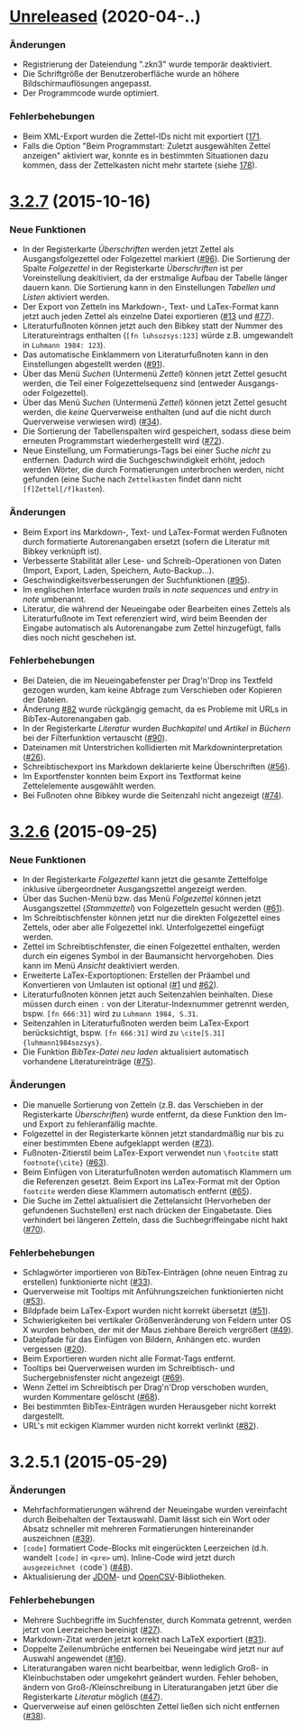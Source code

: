 <a name="Unreleased"></a>
# [Unreleased](https://github.com/sjPlot/Zettelkasten/compare/3.2.7...UNRELEASED) (2020-04-..)
### Änderungen
- Registrierung der Dateiendung ".zkn3" wurde temporär deaktiviert.
- Die Schriftgröße der Benutzeroberfläche wurde an höhere Bildschirmauflösungen angepasst.
- Der Programmcode wurde optimiert.
### Fehlerbehebungen
- Beim XML-Export wurden die Zettel-IDs nicht mit exportiert ([171](https://github.com/sjPlot/Zettelkasten/issues/171).
- Falls die Option "Beim Programmstart: Zuletzt ausgewählten Zettel anzeigen" aktiviert war, konnte es in bestimmten Situationen dazu kommen, dass der Zettelkasten nicht mehr startete (siehe [178](https://github.com/sjPlot/Zettelkasten/issues/178)). 
<a name="3.2.7"></a>
# [3.2.7](https://github.com/sjPlot/Zettelkasten/compare/3.2.6...3.2.7) (2015-10-16)

### Neue Funktionen
- In der Registerkarte _Überschriften_ werden jetzt Zettel als Ausgangsfolgezettel oder Folgezettel markiert ([#96](https://github.com/sjPlot/Zettelkasten/issues/96)). Die Sortierung der Spalte _Folgezettel_ in der Registerkarte _Überschriften_ ist per Voreinstellung deakitiviert, da der erstmalige Aufbau der Tabelle länger dauern kann. Die Sortierung kann in den Einstellungen _Tabellen und Listen_ aktiviert werden.
- Der Export von Zetteln ins Markdown-, Text- und LaTex-Format kann jetzt auch jeden Zettel als einzelne Datei exportieren ([#13](https://github.com/sjPlot/Zettelkasten/issues/13) und [#77](https://github.com/sjPlot/Zettelkasten/issues/77)).
- Literaturfußnoten können jetzt auch den Bibkey statt der Nummer des Literatureintrags enthalten (`[fn luhsozsys:123]` würde z.B. umgewandelt in `Luhmann 1984: 123`).
- Das automatische Einklammern von Literaturfußnoten kann in den Einstellungen abgestellt werden ([#91](https://github.com/sjPlot/Zettelkasten/issues/91)).
- Über das Menü _Suchen_ (Untermenü _Zettel_) können jetzt Zettel gesucht werden, die Teil einer Folgezettelsequenz sind (entweder Ausgangs- oder Folgezettel).
- Über das Menü _Suchen_ (Untermenü _Zettel_) können jetzt Zettel gesucht werden, die _keine_ Querverweise enthalten (und auf die nicht durch Querverweise verwiesen wird) ([#34](https://github.com/sjPlot/Zettelkasten/issues/34)).
- Die Sortierung der Tabellenspalten wird gespeichert, sodass diese beim erneuten Programmstart wiederhergestellt wird ([#72](https://github.com/sjPlot/Zettelkasten/issues/72)).
- Neue Einstellung, um Formatierungs-Tags bei einer Suche _nicht_ zu entfernen. Dadurch wird die Suchgeschwindigkeit erhöht, jedoch werden Wörter, die durch Formatierungen unterbrochen werden, nicht gefunden (eine Suche nach `Zettelkasten` findet dann nicht `[f]Zettel[/f]kasten`).
### Änderungen
- Beim Export ins Markdown-, Text- und LaTex-Format werden Fußnoten durch formatierte Autorenangaben ersetzt (sofern die Literatur mit Bibkey verknüpft ist).
- Verbesserte Stabilität aller Lese- und Schreib-Operationen von Daten (Import, Export, Laden, Speichern, Auto-Backup...).
- Geschwindigkeitsverbesserungen der Suchfunktionen ([#95](https://github.com/sjPlot/Zettelkasten/issues/95)).
- Im englischen Interface wurden _trails_ in _note sequences_ und _entry_ in _note_ umbenannt.
- Literatur, die während der Neueingabe oder Bearbeiten eines Zettels als Literaturfußnote im Text referenziert wird, wird beim Beenden der Eingabe automatisch als Autorenangabe zum Zettel hinzugefügt, falls dies noch nicht geschehen ist.
### Fehlerbehebungen
- Bei Dateien, die im Neueingabefenster per Drag'n'Drop ins Textfeld gezogen wurden, kam keine Abfrage zum Verschieben oder Kopieren der Dateien.
- Änderung [#82](https://github.com/sjPlot/Zettelkasten/issues/82) wurde rückgängig gemacht, da es Probleme mit URLs in BibTex-Autorenangaben gab.
- In der Registerkarte _Literatur_ wurden _Buchkapitel_ und _Artikel in Büchern_ bei der Filterfunktion vertauscht ([#90](https://github.com/sjPlot/Zettelkasten/issues/90)).
- Dateinamen mit Unterstrichen kollidierten mit Markdowninterpretation ([#26](https://github.com/sjPlot/Zettelkasten/issues/26)).
- Schreibtischexport ins Markdown deklarierte keine Überschriften ([#56](https://github.com/sjPlot/Zettelkasten/issues/56)).
- Im Exportfenster konnten beim Export ins Textformat keine Zettelelemente ausgewählt werden.
- Bei Fußnoten ohne Bibkey wurde die Seitenzahl nicht angezeigt ([#74](https://github.com/sjPlot/Zettelkasten/issues/74)).

<a name="3.2.6"></a>
# [3.2.6](https://github.com/sjPlot/Zettelkasten/compare/3.2.5...3.2.6) (2015-09-25)

### Neue Funktionen
- In der Registerkarte _Folgezettel_ kann jetzt die gesamte Zettelfolge inklusive übergeordneter Ausgangszettel angezeigt werden.
- Über das Suchen-Menü bzw. das Menü _Folgezettel_ können jetzt Ausgangszettel (_Stammzettel_) von Folgezetteln gesucht werden ([#61](https://github.com/sjPlot/Zettelkasten/issues/61)).
- Im Schreibtischfenster können jetzt nur die direkten Folgezettel eines Zettels, oder aber alle Folgezettel inkl. Unterfolgezettel eingefügt werden.
- Zettel im Schreibtischfenster, die einen Folgezettel enthalten, werden durch ein eigenes Symbol in der Baumansicht hervorgehoben. Dies kann im Menü _Ansicht_ deaktiviert werden.
- Erweiterte LaTex-Exportoptionen: Erstellen der Präambel und Konvertieren von Umlauten ist optional ([#1](https://github.com/sjPlot/Zettelkasten/issues/1) und [#62](https://github.com/sjPlot/Zettelkasten/issues/62)).
- Literaturfußnoten können jetzt auch Seitenzahlen beinhalten. Diese müssen durch einen `:` von der Literatur-Indexnummer getrennt werden, bspw. `[fn 666:31]` wird zu `Luhmann 1984, S.31`.
- Seitenzahlen in Literaturfußnoten werden beim LaTex-Export berücksichtigt, bspw. `[fn 666:31]` wird zu `\cite[S.31]{luhmann1984sozsys}`.
- Die Funktion _BibTex-Datei neu laden_ aktualisiert automatisch vorhandene Literatureinträge ([#75](https://github.com/sjPlot/Zettelkasten/issues/75)).

### Änderungen
- Die manuelle Sortierung von Zetteln (z.B. das Verschieben in der Registerkarte _Überschriften_) wurde entfernt, da diese Funktion den Im- und Export zu fehleranfällig machte.
- Folgezettel in der Registerkarte können jetzt standardmäßig nur bis zu einer bestimmten Ebene aufgeklappt werden ([#73](https://github.com/sjPlot/Zettelkasten/issues/73)).
- Fußnoten-Zitierstil beim LaTex-Export verwendet nun `\footcite` statt `footnote{\cite}` ([#63](https://github.com/sjPlot/Zettelkasten/issues/63)).
- Beim Einfügen von Literaturfußnoten werden automatisch Klammern um die Referenzen gesetzt. Beim Export ins LaTex-Format mit der Option `footcite` werden diese Klammern automatisch entfernt ([#65](https://github.com/sjPlot/Zettelkasten/issues/65)).
- Die Suche im Zettel aktualisiert die Zettelansicht (Hervorheben der gefundenen Suchstellen) erst nach drücken der Eingabetaste. Dies verhindert bei längeren Zetteln, dass die Suchbegriffeingabe nicht hakt ([#70](https://github.com/sjPlot/Zettelkasten/issues/70)).

### Fehlerbehebungen
- Schlagwörter importieren von BibTex-Einträgen (ohne neuen Eintrag zu erstellen) funktionierte nicht ([#33](https://github.com/sjPlot/Zettelkasten/issues/33)).
- Querverweise mit Tooltips mit Anführungszeichen funktionierten nicht ([#53](https://github.com/sjPlot/Zettelkasten/issues/53)).
- Bildpfade beim LaTex-Export wurden nicht korrekt übersetzt ([#51](https://github.com/sjPlot/Zettelkasten/issues/51)).
- Schwierigkeiten bei vertikaler Größenveränderung von Feldern unter OS X wurden behoben, der mit der Maus ziehbare Bereich vergrößert ([#49](https://github.com/sjPlot/Zettelkasten/issues/49)).
- Dateipfade für das Einfügen von Bildern, Anhängen etc. wurden vergessen ([#20](https://github.com/sjPlot/Zettelkasten/issues/20)).
- Beim Exportieren wurden nicht alle Format-Tags entfernt.
- Tooltips bei Querverweisen wurden im Schreibtisch- und Suchergebnisfenster nicht angezeigt ([#69](https://github.com/sjPlot/Zettelkasten/issues/69)).
- Wenn Zettel im Schreibtisch per Drag'n'Drop verschoben wurden, wurden Kommentare gelöscht ([#68](https://github.com/sjPlot/Zettelkasten/issues/68)).
- Bei bestimmten BibTex-Einträgen wurden Herausgeber nicht korrekt dargestellt.
- URL's mit eckigen Klammer wurden nicht korrekt verlinkt ([#82](https://github.com/sjPlot/Zettelkasten/issues/82)).

<a name="3.2.5.1"></a>
# 3.2.5.1 (2015-05-29)

### Änderungen
- Mehrfachformatierungen während der Neueingabe wurden vereinfacht durch Beibehalten der Textauswahl. Damit lässt sich ein Wort oder Absatz schneller mit mehreren Formatierungen hintereinander auszeichnen ([#39](https://github.com/sjPlot/Zettelkasten/issues/39)).
- `[code]` formatiert Code-Blocks mit eingerückten Leerzeichen (d.h. wandelt `[code]` in `<pre>` um). Inline-Code wird jetzt durch ` ausgezeichnet (`code`) ([#48](https://github.com/sjPlot/Zettelkasten/issues/48)).
- Aktualisierung der [JDOM](http://www.jdom.org)\- und [OpenCSV](http://opencsv.sourceforge.net)-Bibliotheken.

### Fehlerbehebungen
- Mehrere Suchbegriffe im Suchfenster, durch Kommata getrennt, werden jetzt von Leerzeichen bereinigt ([#27](https://github.com/sjPlot/Zettelkasten/issues/27)).
- Markdown-Zitat werden jetzt korrekt nach LaTeX exportiert ([#31](https://github.com/sjPlot/Zettelkasten/issues/31)).
- Doppelte Zeilenumbrüche entfernen bei Neueingabe wird jetzt nur auf Auswahl angewendet ([#16](https://github.com/sjPlot/Zettelkasten/issues/16)).
- Literaturangaben waren nicht bearbeitbar, wenn lediglich Groß- in Kleinbuchstaben oder umgekehrt geändert wurden. Fehler behoben, ändern von Groß-/Kleinschreibung in Literaturangaben jetzt über die Registerkarte _Literatur_ möglich ([#47](https://github.com/sjPlot/Zettelkasten/issues/47)).
- Querverweise auf einen gelöschten Zettel ließen sich nicht entfernen ([#38](https://github.com/sjPlot/Zettelkasten/issues/38)).
